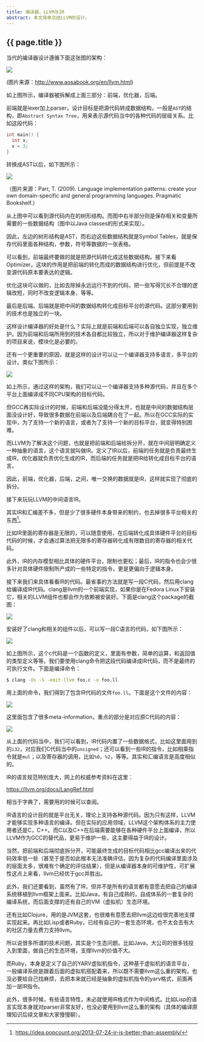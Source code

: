 ```yaml
---
title: 编译器，LLVM与IR
abstract: 本文简单总结LLVM的设计。
---
```


## {{ page.title }}

当代的编译器设计遵循下面这张图的架构：

![](https://raw.githubusercontent.com/liweinan/blogpicbackup/master/data/dd238454c013393d14cf30a48df3ba6b.jpeg)

(图片来源：http://www.aosabook.org/en/llvm.html)

如上图所示，编译器被拆解成上面三部分：前端，优化器，后端。

前端就是lexer加上parser，设计目标是把源代码转成数据结构，一般是`AST`的结构，即`Abstract Syntax Tree`，用来表示源代码当中的各种代码的层级关系。比如这段代码：

```c
int main() {
  int x;
  x = 3;
}
```

转换成AST以后，如下图所示：

![](https://raw.githubusercontent.com/liweinan/blogpicbackup/master/data/ac465944fee8107784a31b342df47e0c.jpeg)

（图片来源：Parr, T. (2009). Language implementation patterns: create your own domain-specific and general programming languages. Pragmatic Bookshelf.）

从上图中可以看到源代码内在的树形结构。而图中右半部分则是保存相关和变量所需要的一些数据结构（图中以Java classes的形式来实现）。

因此，左边的树形结构是AST，而右边这些数据结构就是Symbol Tables，就是保存代码里面各种结构，参数，符号等数据的一张表格。

可以看到，前端最终要做的就是把源代码转化成这些数据结构。接下来看Optimizer，这块的作用是把前端的转化而成的数据结构进行优化，但前提是不改变源代码原本要表达的逻辑。

优化这块可以做的，比如去除掉永远运行不到的代码，把一些写得冗长不合理的逻辑改短，同时不改变逻辑本身，等等。

最后是后端。后端就是把中间的数据结构转化成目标平台的源代码。这部分要用到的技术也是独立的一块。

这样设计编译器的好处是什么？实际上就是前端和后端可以各自独立实现，独立维护。因为前端和后端所用到的技术各自都比较独立，所以对于维护编译器这样复杂的项目来说，模块化是必要的。

还有一个更重要的原因，就是这样的设计可以让一个编译器支持多语言，多平台的设计。类似下图所示：

![](https://raw.githubusercontent.com/liweinan/blogpicbackup/master/data/8e44d869b5fbda20d55f2ba25fa1c2e2.jpeg)

如上所示，通过这样的架构，我们可以让一个编译器支持多种源代码，并且在多个平台上面编译成不同CPU架构的目标代码。

但GCC再实际设计的时候，前端和后端没能分得太开，也就是中间的数据结构层面没设计好，导致很多数据在前端以及后端耦合在了一起。所以在GCC实际的实现中，为了支持一个新的语言，或者为了支持一个新的目标平台，就变得特别困难。

而LLVM为了解决这个问题，也就是把前端和后端给拆分开，就在中间层明确定义一种抽象的语言，这个语言就叫做IR。定义了IR以后，前端的任务就是负责最终生成IR，优化器就负责优化生成的IR，而后端的任务就是把IR给转化成目标平台的语言。

因此，前端，优化器，后端，之间，唯一交换的数据就是IR，这样就实现了彻底的拆分。

接下来玩玩LLVM的中间语言IR。

其实IR和汇编差不多，但是少了很多硬件本身带来的制约，也去掉很多平台相关的东西[^ir]。

[^ir]: https://idea.popcount.org/2013-07-24-ir-is-better-than-assembly/

比如IR里面的寄存器是无限的，可以随意使用，在后端转化成具体硬件平台的目标代码的时候，才会通过算法把无限多的寄存器转化成有限数目的寄存器的相关代码。

此外，IR的内存模型相比具体的硬件平台，限制也更松；最后，IR的指令也会少很多针对具体硬件限制所产成的一些特定的指令，更是更偏向于逻辑本身。

接下来我们来具体看看IR的代码。最省事的方法就是写一段C代码，然后用clang给编译成IR代码。clang是llvm的一个前端实现，如果你是在Fedora Linux下安装它，相关的LLVM组件也都会作为依赖被安装好。下面是clang这个package的截图：

![](https://raw.githubusercontent.com/liweinan/blogpicbackup/master/data/iTerm2ScreenSnapz001.5bb73064987a4acab751fd472cffa3e8.png)

安装好了clang和相关的组件以后，可以写一段C语言的代码，如下图所示：

![](https://raw.githubusercontent.com/liweinan/blogpicbackup/master/data/iTerm2ScreenSnapz002.d63d789d55bb437a86acbb3ff5083941.png)

如上图所示，这个c代码是一个函数的定义，里面有参数，简单的运算，和返回值的类型定义等等。我们要使用clang命令把这段代码编译成IR代码，而不是最终的可执行文件。下面是编译命令：

```bash
$ clang -Os -S -emit-llvm foo.c -o foo.ll
```

用上面的命令，我们得到了包含IR代码的文件`foo.ll`。下面是这个文件的内容：

![](https://raw.githubusercontent.com/liweinan/blogpicbackup/master/data/iTerm2ScreenSnapz003.8aa7a3ac5ed8470bb17ac47fa4be990e.png)

这里面包含了很多meta-information，重点的部分是对应原C代码的内容：

![](https://raw.githubusercontent.com/liweinan/blogpicbackup/master/data/iTerm2ScreenSnapz005.7500a4b7e4db421babc88a0727500700.png)

从上面的代码当中，我们可以看到，IR代码内置了一些数据格式，比如这里面用到的`i32`，对应我们C代码当中的`unsigned`；还可以看到一些IR的指令，比如相乘指令就是`mul`；以及寄存器的调用，比如`%0`，`%2`，等等。其实和汇编语言是高度相似的。

IR的语言规范特别庞大，网上的权威参考资料在这里：

https://llvm.org/docs/LangRef.html

相当于字典了，需要用的时候可以查阅。

IR语言的设计目的就是平台无关，理论上支持各种源代码。因为只有这样，LLVM才能够实现多种语言的编译。但在实际的应用领域，LLVM这个架构体系的主力使用者还是C，C++。而C以及C++在后端需要能够在各种硬件平台上面编译，所以LLVM作为GCC的替代品，更易于维护一些，这主要得益于IR的设计。

当然，把前端和后端彻底拆分开，可能最终生成的目标代码相比gcc编译出来的代码效率低一些（甚至于是否如此根本无法准确评估，因为复杂的代码编译里面涉及的层面太多，很难有个确定的评估结果），但是从编译器本身的可维护性，可扩展性这点上来看，llvm已经优于gcc并胜出。

此外，我们还要看到，虽然有了IR，但并不是所有的语言都有意愿去把自己的编译系统移植到llvm框架上面来。比如Java，有自己成熟的，自成体系的一套复杂的编译系统，而后面支撑的还有自己的VM（虚拟机）生态环境。

还有比如Clojure，用的是JVM这套，也很难有意愿去把llvm这边给很完善地支撑实现起来。再比如Lisp或者Ruby，已经有自己的一套生态环境，也不太会去有大的社区力量去费力支持llvm。

所以说很多所谓的技术问题，其实是个生态问题。比如Java，大公司的很多钱投入到里面，做自己的生态环境，支撑llvm的价值不大。

而Ruby，本身是定义了自己的YARV虚拟机指令，这种基于虚拟机的语言平台，一般编译系统是跟着后面的虚拟机搭配着来，所以既不需要llvm这么重的架构，也没必要给自己找麻烦，去把本来就已经是抽象的虚拟机指令的yarv格式，前面再加一层IR指令。

此外，很多时候，有些语言特性，未必就使用IR格式作为中间格式。比如Lisp的语言实现本身就对parser非常友好，也没必要用到llvm这么重的架构（具体的编译原理知识后续文章和大家慢慢聊）。


